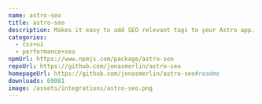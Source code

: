 ```yaml
---
name: astro-seo
title: astro-seo
description: Makes it easy to add SEO relevant tags to your Astro app.
categories:
  - css+ui
  - performance+seo
npmUrl: https://www.npmjs.com/package/astro-seo
repoUrl: https://github.com/jonasmerlin/astro-seo
homepageUrl: https://github.com/jonasmerlin/astro-seo#readme
downloads: 69081
image: /assets/integrations/astro-seo.png
---
```

